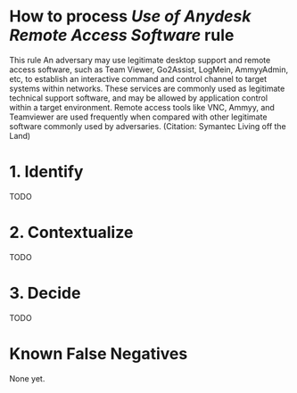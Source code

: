 # How to process *Use of Anydesk Remote Access Software* rule
This rule An adversary may use legitimate desktop support and remote access software, such as Team Viewer, Go2Assist, LogMein, AmmyyAdmin, etc, to establish an interactive command and control channel to target systems within networks.
These services are commonly used as legitimate technical support software, and may be allowed by application control within a target environment.
Remote access tools like VNC, Ammyy, and Teamviewer are used frequently when compared with other legitimate software commonly used by adversaries. (Citation: Symantec Living off the Land)

# 1. Identify
TODO

# 2. Contextualize
TODO

# 3. Decide
TODO

# Known False Negatives
None yet.
